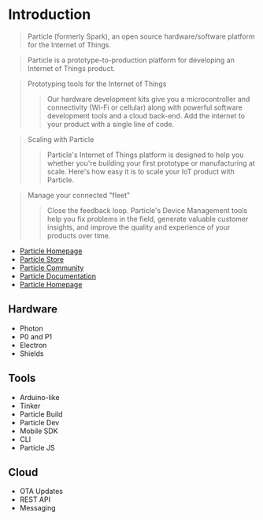 Introduction
==

> Particle (formerly Spark), an open source hardware/software platform for the Internet of Things.

> Particle is a prototype-to-production platform for developing an Internet of Things product.

> Prototyping tools for the Internet of Things
> > Our hardware development kits give you a microcontroller and connectivity (Wi-Fi or cellular) along with powerful software development tools and a cloud back-end. Add the internet to your product with a single line of code.

> Scaling with Particle
> > Particle's Internet of Things platform is designed to help you whether you're building your first prototype or manufacturing at scale. Here's how easy it is to scale your IoT product with Particle.

> Manage your connected "fleet"
> > Close the feedback loop. Particle's Device Management tools help you fix problems in the field, generate valuable customer insights, and improve the quality and experience of your products over time.

- [Particle Homepage](https://www.particle.io/)
- [Particle Store](https://store.particle.io/)
- [Particle Community](https://community.particle.io/)
- [Particle Documentation](https://docs.particle.io/guide/getting-started/intro/photon/)
- [Particle Homepage](https://github.com/spark)

## Hardware

- Photon
- P0 and P1
- Electron
- Shields

## Tools

- Arduino-like
- Tinker
- Particle Build
- Particle Dev
- Mobile SDK
- CLI
- Particle JS

## Cloud

- OTA Updates
- REST API
- Messaging